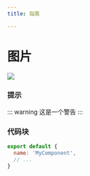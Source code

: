 ```yaml
---
title: 指南

---
```


# 图片
![](~@vuepress/suolong.jpeg)

### 提示

::: warning
这是一个警告
:::

### 代码块
``` js
export default {
  name: 'MyComponent',
  // ...
}
```